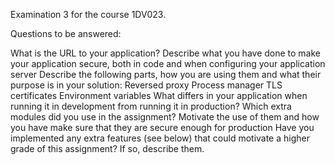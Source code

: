Examination 3 for the course 1DV023.

Questions to be answered:

What is the URL to your application?
Describe what you have done to make your application secure, both in code and when configuring your application server
Describe the following parts, how you are using them and what their purpose is in your solution:
Reversed proxy
Process manager
TLS certificates
Environment variables
What differs in your application when running it in development from running it in production?
Which extra modules did you use in the assignment? Motivate the use of them and how you have make sure that they are secure enough for production
Have you implemented any extra features (see below) that could motivate a higher grade of this assignment? If so, describe them.
